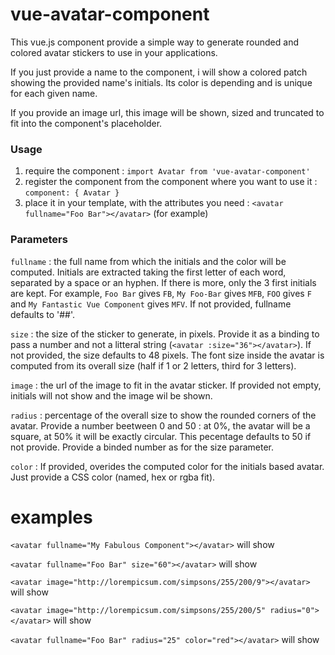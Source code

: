 # vue-avatar-component

This vue.js component provide a simple way to generate rounded and colored avatar stickers to use in your applications.

If you just provide a name to the component, i will show a colored patch showing the provided name's initials. Its color is depending and is unique for each given name.

If you provide an image url, this image will be shown, sized and truncated to fit into the component's placeholder.

### Usage

1. require the component : `import Avatar from 'vue-avatar-component'`
2. register the component from the component where you want to use it :   `component: { Avatar }`
3. place it in your template, with the attributes you need :   `<avatar fullname="Foo Bar"></avatar>` (for example)

### Parameters

`fullname` :   the full name from which the initials and the color will be computed. Initials are extracted taking the first letter of each word, separated by a space or an hyphen. If there is more, only the 3 first initials are kept. For example, `Foo Bar` gives `FB`, `My Foo-Bar` gives `MFB`, `FOO` gives `F` and `My Fantastic Vue Component` gives `MFV`. If not provided, fullname defaults to '##'.

`size` : the size of the sticker to generate, in pixels. Provide it as a binding to pass a number and not a litteral string (`<avatar :size="36"></avatar>`). If not provided, the size defaults to 48 pixels. The font size inside the avatar is computed from its overall size (half if 1 or 2 letters, third for 3 letters).

`image` : the url of the image to fit in the avatar sticker. If provided not empty, initials will not show and the image wil be shown.

`radius` : percentage of the overall size to show the rounded corners of the avatar. Provide a number beetween 0 and 50 : at 0%, the avatar will be a square, at 50% it will be exactly circular. This pecentage defaults to 50 if not provide. Provide a binded number as for the size parameter.

`color` : If provided, overides the computed color for the initials based avatar. Just provide a CSS color (named, hex or rgba fit).

# examples

`<avatar fullname="My Fabulous Component"></avatar>` will show 

`<avatar fullname="Foo Bar" size="60"></avatar>` will show 

`<avatar image="http://lorempicsum.com/simpsons/255/200/9"></avatar>` will show 

`<avatar image="http://lorempicsum.com/simpsons/255/200/5" radius="0"></avatar>` will show 

`<avatar fullname="Foo Bar" radius="25" color="red"></avatar>` will show 
